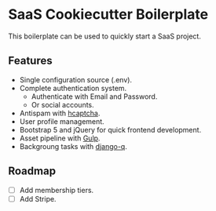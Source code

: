 # SaaS Cookiecutter Boilerplate

This boilerplate can be used to quickly start a SaaS project.

## Features

- Single configuration source (.env).
- Complete authentication system.
    - Authenticate with Email and Password.
    - Or social accounts.
- Antispam with [hcaptcha](https://hcaptcha.com).
- User profile management.
- Bootstrap 5 and jQuery for quick frontend development.
- Asset pipeline with [Gulp](https://gulpjs.com/).
- Backgroung tasks with [django-q](https://django-q.readthedocs.io/en/latest/).

## Roadmap

- [ ] Add membership tiers.
- [ ] Add Stripe.